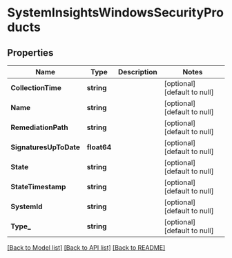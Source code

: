 # SystemInsightsWindowsSecurityProducts

## Properties
Name | Type | Description | Notes
------------ | ------------- | ------------- | -------------
**CollectionTime** | **string** |  | [optional] [default to null]
**Name** | **string** |  | [optional] [default to null]
**RemediationPath** | **string** |  | [optional] [default to null]
**SignaturesUpToDate** | **float64** |  | [optional] [default to null]
**State** | **string** |  | [optional] [default to null]
**StateTimestamp** | **string** |  | [optional] [default to null]
**SystemId** | **string** |  | [optional] [default to null]
**Type_** | **string** |  | [optional] [default to null]

[[Back to Model list]](../README.md#documentation-for-models) [[Back to API list]](../README.md#documentation-for-api-endpoints) [[Back to README]](../README.md)

